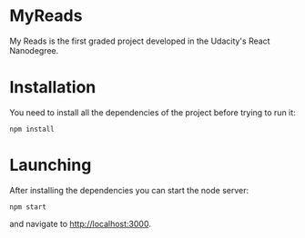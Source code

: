 # MyReads

My Reads is the first graded project developed in the Udacity's React Nanodegree.

# Installation

You need to install all the dependencies of the project before trying to run it:

    npm install

# Launching

After installing the dependencies you can start the node server:

    npm start

and navigate to [http://localhost:3000](http://localhost:3000).
